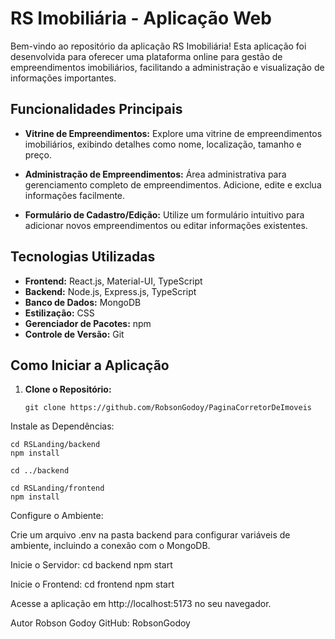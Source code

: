 # RS Imobiliária - Aplicação Web

Bem-vindo ao repositório da aplicação RS Imobiliária! Esta aplicação foi desenvolvida para oferecer uma plataforma online para gestão de empreendimentos imobiliários, facilitando a administração e visualização de informações importantes.

## Funcionalidades Principais

- **Vitrine de Empreendimentos:** Explore uma vitrine de empreendimentos imobiliários, exibindo detalhes como nome, localização, tamanho e preço.

- **Administração de Empreendimentos:** Área administrativa para gerenciamento completo de empreendimentos. Adicione, edite e exclua informações facilmente.

- **Formulário de Cadastro/Edição:** Utilize um formulário intuitivo para adicionar novos empreendimentos ou editar informações existentes.

## Tecnologias Utilizadas

- **Frontend:** React.js, Material-UI, TypeScript
- **Backend:** Node.js, Express.js, TypeScript
- **Banco de Dados:** MongoDB
- **Estilização:** CSS
- **Gerenciador de Pacotes:** npm
- **Controle de Versão:** Git

## Como Iniciar a Aplicação

1. **Clone o Repositório:**
   ```
   git clone https://github.com/RobsonGodoy/PaginaCorretorDeImoveis
Instale as Dependências:
```
cd RSLanding/backend
npm install

cd ../backend

cd RSLanding/frontend
npm install
```
Configure o Ambiente:

Crie um arquivo .env na pasta backend para configurar variáveis de ambiente, incluindo a conexão com o MongoDB.

Inicie o Servidor:
cd backend
npm start

Inicie o Frontend:
cd frontend
npm start

Acesse a aplicação em http://localhost:5173 no seu navegador.


Autor
Robson Godoy
GitHub: RobsonGodoy
